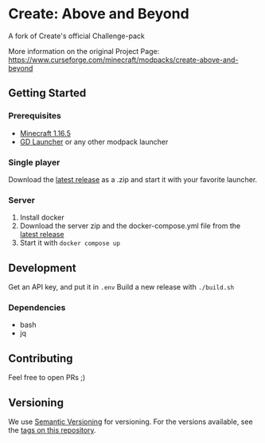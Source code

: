 # Create: Above and Beyond

A fork of Create's official Challenge-pack

More information on the original Project Page: https://www.curseforge.com/minecraft/modpacks/create-above-and-beyond

## Getting Started

### Prerequisites

- [Minecraft 1.16.5](https://www.minecraft.net/)
- [GD Launcher](https://gdlauncher.com/) or any other modpack launcher

### Single player

Download the [latest release](https://github.com/kiskoza/Above-and-Beyond/releases) as a .zip and start it with your favorite launcher.

### Server

1. Install docker
2. Download the server zip and the docker-compose.yml file from the [latest release](https://github.com/kiskoza/Above-and-Beyond/releases)
3. Start it with `docker compose up`

## Development

Get an API key, and put it in `.env`
Build a new release with `./build.sh`

### Dependencies

- bash
- jq

## Contributing

Feel free to open PRs ;)

## Versioning

We use [Semantic Versioning](http://semver.org/) for versioning. For the versions available, see the [tags on this repository](https://github.com/kiskoza/Above-and-Beyond/tags).
